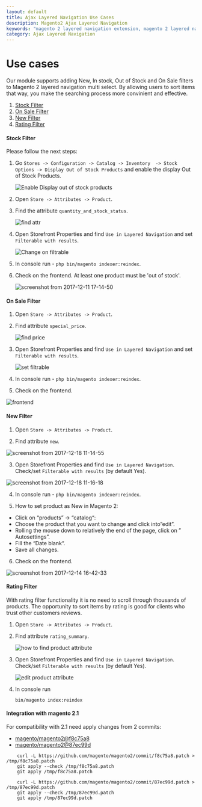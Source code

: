 ```yaml
---
layout: default
title: Ajax Layered Navigation Use Cases
description: Magento2 Ajax Layered Navigation
keywords: "magento 2 layered navigation extension, magento 2 layered navigation, magento 2 ajax layered navigation, magento 2 custom layered navigation, magento 2 layered navigation multi select, magento 2 custom product collection with layered navigation, magento create custom layered navigation, magento custom layered navigation filter, layered navigation, ajax layered navigation, ajax filters, multiple filters"
category: Ajax Layered Navigation
---
```


# Use cases

Our module supports adding New, In stock, Out of Stock and On Sale filters to Magento 2 layered navigation multi select. By allowing users to sort items that way, you make the searching process more convinient and effective.

 1. [Stock Filter](#stock-filter)
 2. [On Sale Filter](#on-sale-filter)
 3. [New Filter](#new-filter)
 4. [Rating Filter](#rating-filter)

#### Stock Filter

Please follow the next steps:

1. Go `Stores -> Configuration -> Catalog -> Inventory  -> Stock Options -> Display Out of Stock Products` and enable the display Out of Stock Products.

    ![Enable Display out of stock products](https://user-images.githubusercontent.com/412612/33838709-f174d9c8-de98-11e7-9adf-2b74829443f3.png)

2. Open `Store -> Attributes -> Product`.

3. Find the attribute `quantity_and_stock_status`.

    ![find attr](https://user-images.githubusercontent.com/412612/33837857-71dcfb48-de96-11e7-95b5-b137197e5357.png)

4. Open Storefront Properties and find  `Use in Layered Navigation` and set `Filterable with results`.

    ![Change on filtrable](https://user-images.githubusercontent.com/412612/33837858-71fa5b98-de96-11e7-9934-3e3bdc371fe9.png)

5. In console run - `php bin/magento indexer:reindex`.

6. Check on the frontend. At least one product must be 'out of stock'.

    ![screenshot from 2017-12-11 17-14-50](https://user-images.githubusercontent.com/412612/33838017-de535e98-de96-11e7-8960-03b961f7dda1.png)

#### On Sale Filter

1. Open `Store -> Attributes -> Product`.

2. Find attribute `special_price`.

    ![find price](https://user-images.githubusercontent.com/412612/33997963-cd9fd284-e0ee-11e7-8151-8e5efae57de9.png)

3. Open Storefront Properties and find  `Use in Layered Navigation` and set `Filterable with results`.

    ![set filtrable](https://user-images.githubusercontent.com/412612/33998051-107fd270-e0ef-11e7-8e55-784ae540b2eb.png)

4. In console run - `php bin/magento indexer:reindex`.

5. Check on the frontend.

![frontend](https://user-images.githubusercontent.com/412612/34001555-01942b80-e0f9-11e7-89e3-c8c1e68db167.png)

#### New Filter

1. Open `Store -> Attributes -> Product`.

2. Find attribute `new`.

![screenshot from 2017-12-18 11-14-55](https://user-images.githubusercontent.com/412612/34098373-bde2eaa4-e3e4-11e7-933b-1d6ce717a036.png)

3. Open Storefront Properties and find `Use in Layered Navigation`. Check/set `Filterable with results` (by default Yes).

![screenshot from 2017-12-18 11-16-18](https://user-images.githubusercontent.com/412612/34098410-e83e3d94-e3e4-11e7-92bb-373b0e3ce283.png)

4. In console run - `php bin/magento indexer:reindex`.

5. How to set product as New in Magento 2:

 -  Click on “products” -> “catalog“:
 -  Choose the product that you want to change and click into”edit”.
 -  Rolling the mouse down to relatively the end of the page, click on ” Autosettings”.
 -  Fill the “Date blank“.
 -  Save all changes.

6. Check on the frontend.

![screenshot from 2017-12-14 16-42-33](https://user-images.githubusercontent.com/412612/33997669-cf349072-e0ed-11e7-8678-446f9371ed5c.png)

#### Rating Filter

With rating filter functionality it is no need to scroll through thousands of products. The opportunity to sort items by rating is good for clients who trust other customers reviews.

1. Open `Store -> Attributes -> Product`.

2. Find attribute `rating_summary`.

    ![how to find product attribute](https://user-images.githubusercontent.com/412612/34213510-1a3f9170-e5a8-11e7-90b5-570590d31027.png)

3. Open Storefront Properties and find  `Use in Layered Navigation`. Check/set `Filterable with results` (by default Yes).

    ![edit product attribute](https://user-images.githubusercontent.com/412612/34213608-5bf51d6a-e5a8-11e7-9c8d-0fc3acc1ed57.png)

4. In console run

    ~~~
    bin/magento index:reindex
    ~~~

#### Integration with magento 2.1

For compatibility with 2.1 need apply changes from 2 commits:

- [magento/magento2@f8c75a8](https://github.com/magento/magento2/commit/f8c75a8)
- [magento/magento2@87ec99d](https://github.com/magento/magento2/commit/87ec99d)

~~~
    curl -L https://github.com/magento/magento2/commit/f8c75a8.patch > /tmp/f8c75a8.patch
    git apply --check /tmp/f8c75a8.patch
    git apply /tmp/f8c75a8.patch

    curl -L https://github.com/magento/magento2/commit/87ec99d.patch > /tmp/87ec99d.patch
    git apply --check /tmp/87ec99d.patch
    git apply /tmp/87ec99d.patch
~~~